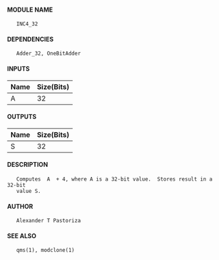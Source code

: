#### MODULE NAME
       INC4_32

#### DEPENDENCIES
       Adder_32, OneBitAdder

#### INPUTS
Name | Size(Bits)
-----|------------
A   |     32     

#### OUTPUTS
Name | Size(Bits)
-----|------------
S   |     32     

#### DESCRIPTION
       Computes  A  + 4, where A is a 32-bit value.  Stores result in a 32-bit
       value S.

#### AUTHOR
       Alexander T Pastoriza

#### SEE ALSO
       qms(1), modclone(1)
